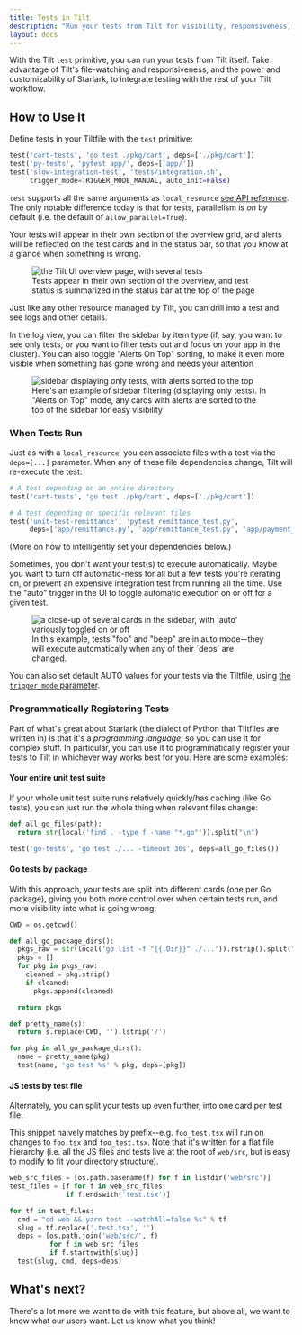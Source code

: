 ```yaml
---
title: Tests in Tilt
description: "Run your tests from Tilt for visibility, responsiveness, and fine-grained control."
layout: docs
---
```

With the Tilt `test` primitive, you can run your tests from Tilt itself. Take advantage of Tilt's file-watching and responsiveness, and the power and customizability of Starlark, to integrate testing with the rest of your Tilt workflow.

## How to Use It
Define tests in your Tiltfile with the `test` primitive:
```python
test('cart-tests', 'go test ./pkg/cart', deps=['./pkg/cart'])
test('py-tests', 'pytest app/', deps=['app/'])
test('slow-integration-test', 'tests/integration.sh',
     trigger_mode=TRIGGER_MODE_MANUAL, auto_init=False)
```

`test` supports all the same arguments as `local_resource` [see API reference](https://docs.tilt.dev/api.html#api.local_resource). The only notable difference today is that for tests, parallelism is _on_ by default (i.e. the default of `allow_parallel=True`).

Your tests will appear in their own section of the overview grid, and alerts will be reflected on the test cards and in the status bar, so that you know at a glance when something is wrong.

<figure>
    <img src="/assets/img/tests-in-tilt/overview-with-tests.png" alt="the Tilt UI overview page, with several tests">
    <figcaption>Tests appear in their own section of the overview, and test status is summarized in the status bar at the top of the page</figcaption>
</figure>

Just like any other resource managed by Tilt, you can drill into a test and see logs and other details.

In the log view, you can filter the sidebar by item type (if, say, you want to see only tests, or you want to filter tests out and focus on your app in the cluster). You can also toggle "Alerts On Top" sorting, to make it even more visible when something has gone wrong and needs your attention

<figure>
    <img src="/assets/img/tests-in-tilt/sidebar-alerts-on-top.png" alt="sidebar displaying only tests, with alerts sorted to the top">
    <figcaption>Here's an example of sidebar filtering (displaying only tests). In "Alerts on Top" mode, any cards with alerts are sorted to the top of the sidebar for easy visibility</figcaption>
</figure>

### When Tests Run
Just as with a `local_resource`, you can associate files with a test via the `deps=[...]` parameter. When any of these file dependencies change, Tilt will re-execute the test:

```python
# A test depending on an entire directory
test('cart-tests', 'go test ./pkg/cart', deps=['./pkg/cart'])

# A test depending on specific relevant files
test('unit-test-remittance', 'pytest remittance_test.py',
     deps=['app/remittance.py', 'app/remittance_test.py', 'app/payment_utils.py'])
```
(More on how to intelligently set your dependencies below.)

Sometimes, you don't want your test(s) to execute automatically. Maybe you want to turn off automatic-ness for all but a few tests you're iterating on, or prevent an expensive integration test from running all the time. Use the "auto" trigger in the UI to toggle automatic execution on or off for a given test.

<figure>
    <img src="/assets/img/tests-in-tilt/auto-toggles.png" alt="a close-up of several cards in the sidebar, with 'auto' variously toggled on or off">
    <figcaption>In this example, tests "foo" and "beep" are in auto mode--they will execute automatically when any of their `deps` are changed.</figcaption>
</figure>

You can also set default AUTO values for your tests via the Tiltfile, using [the `trigger_mode` parameter](https://docs.tilt.dev/manual_update_control.html).

### Programmatically Registering Tests
Part of what's great about Starlark (the dialect of Python that Tiltfiles are written in) is that it's a _programming language_, so you can use it for complex stuff. In particular, you can use it to programmatically register your tests to Tilt in whichever way works best for you. Here are some examples:

#### Your entire unit test suite
If your whole unit test suite runs relatively quickly/has caching (like Go tests), you can just run the whole thing when relevant files change:
```python
def all_go_files(path):
  return str(local('find . -type f -name "*.go"')).split("\n")

test('go-tests', 'go test ./... -timeout 30s', deps=all_go_files())
```

#### Go tests by package
With this approach, your tests are split into different cards (one per Go package), giving you both more control over when certain tests run, and more visibility into what is going wrong:
```python
CWD = os.getcwd()

def all_go_package_dirs():
  pkgs_raw = str(local('go list -f "{{.Dir}}" ./...')).rstrip().split("\n")
  pkgs = []
  for pkg in pkgs_raw:
    cleaned = pkg.strip()
    if cleaned:
      pkgs.append(cleaned)

  return pkgs

def pretty_name(s):
  return s.replace(CWD, '').lstrip('/')

for pkg in all_go_package_dirs():
  name = pretty_name(pkg)
  test(name, 'go test %s' % pkg, deps=[pkg])
```

#### JS tests by test file
Alternately, you can split your tests up even further, into one card per test file.

This snippet naively matches by prefix--e.g. `foo_test.tsx` will run on changes to `foo.tsx` and `foo_test.tsx`. Note that it's written for a flat file hierarchy (i.e. all the JS files and tests live at the root of `web/src`, but is easy to modify to fit your directory structure).
```python
web_src_files = [os.path.basename(f) for f in listdir('web/src')]
test_files = [f for f in web_src_files
              if f.endswith('test.tsx')]

for tf in test_files:
  cmd = "cd web && yarn test --watchAll=false %s" % tf
  slug = tf.replace('.test.tsx', '')
  deps = [os.path.join('web/src/', f)
          for f in web_src_files
          if f.startswith(slug)]
  test(slug, cmd, deps=deps)
```

## What's next?
There's a lot more we want to do with this feature, but above all, we want to know what our users want. Let us know what you think!
